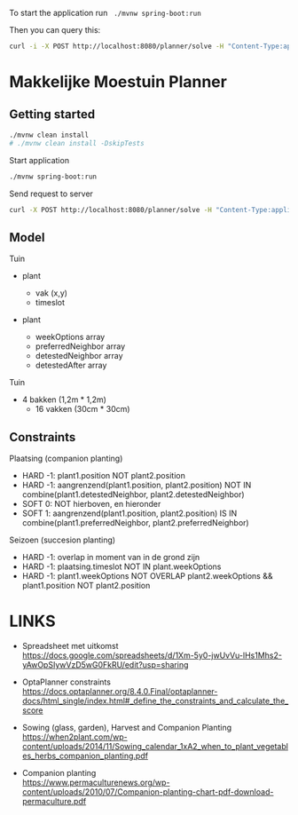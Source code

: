 To start the application run ` ./mvnw spring-boot:run`

Then you can query this:

```bash
curl -i -X POST http://localhost:8080/planner/solve -H "Content-Type:application/json" -d '{"timeslotList":[{"dayOfWeek":"MONDAY","startTime":"08:30:00","endTime":"09:30:00"},{"dayOfWeek":"MONDAY","startTime":"09:30:00","endTime":"10:30:00"}],"roomList":[{"name":"Room A"},{"name":"Room B"}],"lessonList":[{"id":1,"subject":"Math","teacher":"A. Turing","studentGroup":"9th grade"},{"id":2,"subject":"Chemistry","teacher":"M. Curie","studentGroup":"9th grade"},{"id":3,"subject":"French","teacher":"M. Curie","studentGroup":"10th grade"},{"id":4,"subject":"History","teacher":"I. Jones","studentGroup":"10th grade"}]}'
```

# Makkelijke Moestuin Planner

## Getting started

```bash
./mvnw clean install
# ./mvnw clean install -DskipTests
```

Start application

```bash
./mvnw spring-boot:run
```

Send request to server

```bash
curl -X POST http://localhost:8080/planner/solve -H "Content-Type:application/json" -d '@./request.json' > response.json
```

## Model

Tuin

- plant

  - vak (x,y)
  - timeslot

- plant
  - weekOptions array<timeslot>
  - preferredNeighbor array<plant>
  - detestedNeighbor array<plant>
  - detestedAfter array<plant>

Tuin

- 4 bakken (1,2m \* 1,2m)
  - 16 vakken (30cm \* 30cm)

## Constraints

Plaatsing (companion planting)

- HARD -1: plant1.position NOT plant2.position
- HARD -1: aangrenzend(plant1.position, plant2.position) NOT IN
  combine(plant1.detestedNeighbor, plant2.detestedNeighbor)
- SOFT 0: NOT hierboven, en hieronder
- SOFT 1: aangrenzend(plant1.position, plant2.position) IS IN
  combine(plant1.preferredNeighbor, plant2.preferredNeighbor)

Seizoen (succesion planting)

- HARD -1: overlap in moment van in de grond zijn
- HARD -1: plaatsing.timeslot NOT IN plant.weekOptions
- HARD -1: plant1.weekOptions NOT OVERLAP plant2.weekOptions && plant1.position
  NOT plant2.position

# LINKS

- Spreadsheet met uitkomst  
  https://docs.google.com/spreadsheets/d/1Xm-5y0-jwUvVu-lHs1Mhs2-yAwOpSIywVzD5wG0FkRU/edit?usp=sharing

- OptaPlanner constraints  
  https://docs.optaplanner.org/8.4.0.Final/optaplanner-docs/html_single/index.html#_define_the_constraints_and_calculate_the_score

- Sowing (glass, garden), Harvest and Companion Planting  
  https://when2plant.com/wp-content/uploads/2014/11/Sowing_calendar_1xA2_when_to_plant_vegetables_herbs_companion_planting.pdf

- Companion planting  
  https://www.permaculturenews.org/wp-content/uploads/2010/07/Companion-planting-chart-pdf-download-permaculture.pdf


